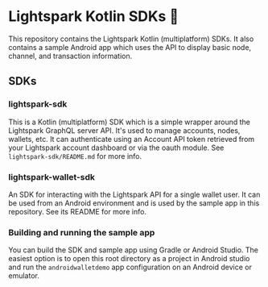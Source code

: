 # Lightspark Kotlin SDKs 🤖

This repository contains the Lightspark Kotlin (multiplatform) SDKs. It also contains a sample
Android app which uses the API to display basic node, channel, and transaction information.

## SDKs

### lightspark-sdk

This is a Kotlin (multiplatform) SDK which is a simple wrapper around the Lightspark GraphQL server
API. It's used to manage accounts, nodes, wallets, etc. It can authenticate using an Account API
token retrieved from your Lightspark account dashboard or via the oauth module.
See `lightspark-sdk/README.md` for more info.

### lightspark-wallet-sdk

An SDK for interacting with the Lightspark API for a single wallet user. It can be used from an
Android environment and is used by the sample app in this repository. See its README for more info.

### Building and running the sample app

You can build the SDK and sample app using Gradle or Android Studio. The easiest option is to open
this root directory as a project in Android studio and run the `androidwalletdemo` app configuration
on an
Android device or emulator.
